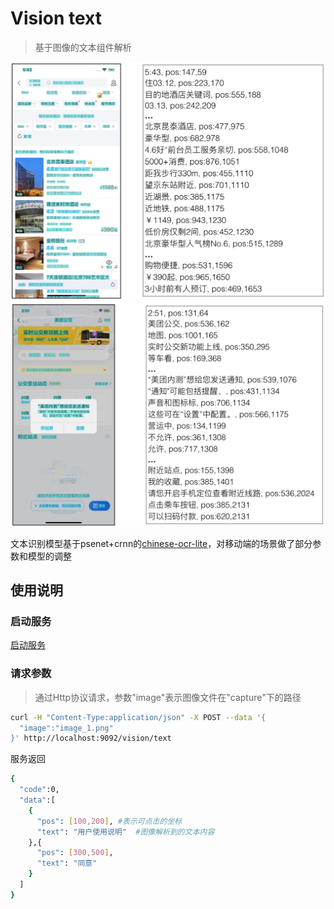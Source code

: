 # Vision text

> 基于图像的文本组件解析


<img width="600" src="../image/vision_text_1.png"/>

<img width="600" src="../image/vision_text_2.png"/>

文本识别模型基于psenet+crnn的[chinese-ocr-lite](https://github.com/ouyanghuiyu/chineseocr_lite)，对移动端的场景做了部分参数和模型的调整


## 使用说明

### 启动服务

 [启动服务](container_service.md)

### 请求参数

> 通过Http协议请求，参数"image"表示图像文件在"capture"下的路径
```bash
curl -H "Content-Type:application/json" -X POST --data '{
  "image":"image_1.png"
}' http://localhost:9092/vision/text
```
服务返回
```bash
{
  "code":0, 
  "data":[
    {
      "pos": [100,200], #表示可点击的坐标
      "text": "用户使用说明"  #图像解析到的文本内容
    },{
      "pos": [300,500],
      "text": "同意"
    }
  ]
}
```
